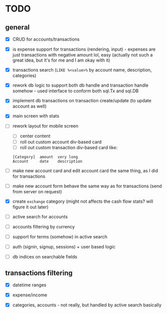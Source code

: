 # TODO

## general
- [x] CRUD for accounts/transactions 
- [x] is expense support for transactions (rendering, input) - expenses are just transactions with negative amount lol, easy (actually not such a great idea, but it's for me and I am okay with it)
- [x] transactions search (`LIKE %<value>%` by account name, description, categories)
- [x] rework db logic to support both db handle and transaction handle somehow - used interface to conform both sql.Tx and sql.DB
- [x] implement db transactions on transaction create/update (to update account as well) 
- [x] main screen with stats
- [ ] rework layout for mobile screen
    - [ ] center content
    - [ ] roll out custom account div-based card
    - [ ] roll out custom transaction div-based card like:
    
    ```
    [Category]  amount  very long
    Account     date    description
    ```
- [ ] make new account card and edit account card the same thing, as I did for transactions
- [ ] make new account form behave the same way as for transactions (send from server on request)

- [x] create `exchange` category (might not affects the cash flow stats? will figure it out later)
- [ ] active search for accounts
- [ ] accounts filtering by currency
- [ ] support for terms (somehow) in active search
- [ ] auth (signin, signup, sessions) + user based logic
- [ ] db indices on searchable fields

## transactions filtering
- [x] datetime ranges
- [x] expense/income 
- [x] categories, accounts - not really, but handled by active search basically





